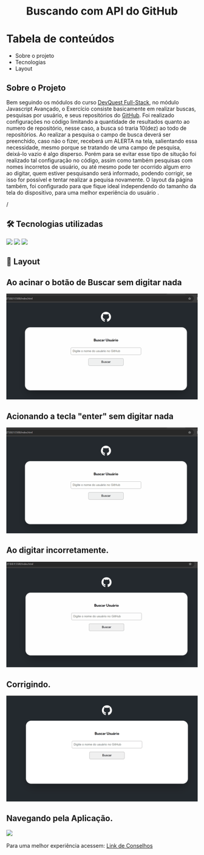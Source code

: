 <h1 align="center">Buscando com API do GitHub</h1>

Tabela de conteúdos
=================

   * Sobre o projeto
   * Tecnologias
   * Layout 
## Sobre o Projeto

<p>Bem seguindo os módulos do curso <a href=https://www.linkedin.com/company/dev-em-dobro/posts/?feedView=all target="_blank">DevQuest Full-Stack</a>, no módulo Javascript Avançado, o Exercício consiste basicamente em realizar buscas, pesquisas por usuário, e seus repositórios do <a href=https://github.com target="_blank">GitHub</a>. Foi realizado configurações no código limitando a quantidade de resultados quanto ao numero de repositório, nesse caso, a busca só traria 10(dez) ao todo de repositórios. Ao realizar a pesquisa o campo de busca deverá ser preenchido, caso não o fizer, receberá um ALERTA na tela, salientando essa necessidade, mesmo porque se tratando de uma campo de pesquisa, deixá-lo vazio é algo disperso. Porém para se evitar esse tipo de situção foi realizado tal configuração no código, assim como também pesquisas com nomes incorretos de usuário, ou até mesmo pode ter ocorrido algum erro ao digitar, quem estiver pesquisando será informado, podendo corrigir, se isso for possível e tentar realizar a pequisa novamente. O layout da página também, foi configurado para que fique ideal independendo do tamanho da tela do dispositivo, para uma melhor experiência do usuário .</p> /

## 🛠 Tecnologias utilizadas

<img src="https://img.shields.io/badge/HTML5-E34F26?style=for-the-badge&logo=html5&logoColor=white">
<img src="https://img.shields.io/badge/CSS3-1572B6?style=for-the-badge&logo=css3&logoColor=white"> 
<img src="https://img.shields.io/badge/JS-F7DF1E?style=for-the-badge&logo=JS&logoColor=white"> 


## 🎨 Layout

## Ao acinar o botão de Buscar sem digitar nada
<img src="./src/design/acionandobotaosempreencher.gif">

## Acionando a tecla "enter" sem digitar nada
<img src="./src/design/entersempreencher.gif">

## Ao digitar incorretamente.
<img src="./src/design/nomeerrado.gif">

## Corrigindo.
<img src="./src/design/correcaoDoNome.gif">

## Navegando pela Aplicação.
<img src="./src/design/navegando.gif">

<p >Para uma melhor experiência acessem:
      <a  href=https://carvalhorp2022.github.io/advice-generator-app/ target="_blank">Link de Conselhos</a>
</p>